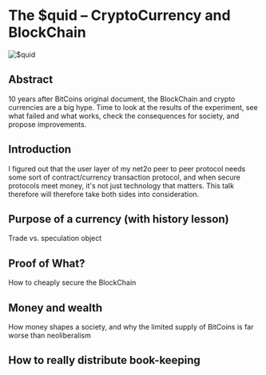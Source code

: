 # The $quid – CryptoCurrency and BlockChain

![$quid](https://fossil.net2o.de/net2o/doc/trunk/doc/net2o-squid-200.jpg)

## Abstract

10 years after BitCoins original document, the BlockChain and crypto
currencies are a big hype. Time to look at the results of the
experiment, see what failed and what works, check the consequences for
society, and propose improvements.

## Introduction

I figured out that the user layer of my net2o peer to peer protocol
needs some sort of contract/currency transaction protocol, and when
secure protocols meet money, it's not just technology that
matters. This talk therefore will therefore take both sides into
consideration.

## Purpose of a currency (with history lesson)

Trade vs. speculation object

## Proof of What?

How to cheaply secure the BlockChain

## Money and wealth

How money shapes a society, and why the limited supply of BitCoins is
far worse than neoliberalism

## How to really distribute book-keeping